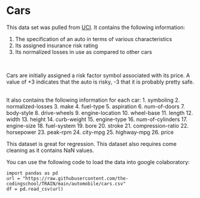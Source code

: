 # Cars

This data set was pulled from [UCI](https://archive.ics.uci.edu/ml/datasets/Automobile). It contains the following information:
1. The specification of an auto in terms of various characteristics
2. Its assigned insurance risk rating
3. Its normalized losses in use as compared to other cars

<br>

Cars are initially assigned a risk factor symbol associated with its price. A value of +3 indicates that the auto is risky, -3 that it is probably pretty safe.

<br>
It also contains the following information for each car:
1. symboling
2. normalized-losses
3. make
4. fuel-type
5. aspiration
6. num-of-doors
7. body-style
8. drive-wheels
9. engine-location
10. wheel-base
11. length
12. width
13. height
14. curb-weight
15. engine-type
16. num-of-cylinders
17. engine-size
18. fuel-system
19. bore
20. stroke
21. compression-ratio
22. horsepower
23. peak-rpm
24. city-mpg
25. highway-mpg
26. price

This dataset is great for regression. This dataset also requires come cleaning as it contains NaN values.

You can use the following code to load the data into google colaboratory:

```
import pandas as pd
url = "https://raw.githubusercontent.com/the-codingschool/TRAIN/main/automobile/cars.csv"
df = pd.read_csv(url)
```
